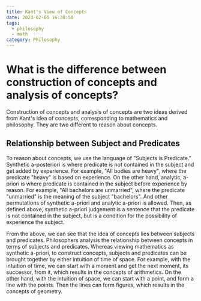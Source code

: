 ```yaml
---
title: Kant's View of Concepts
date: 2023-02-05 16:38:50
tags:
  - philosophy
  - math
category: Philosophy
---
```



# What is the difference between construction of concepts and analysis of concepts?

Construction of concepts and analysis of concepts are two ideas derived from Kant's idea of concepts,
corresponding to mathematics and philosophy.
They are two different to reason about concepts.

## Relationship between Subject and Predicates

To reason about concepts, we use the language of "Subjects is Predicate."
Synthetic a-posteriori is where predicate is not contained in the subject and get added by experience.
For example, "All bodies are heavy",
where the predicate "heavy" is based on experience.
On the other hand,
analytic, a-priori is where predicate is contained in the subject before experience by reason.
For example, "All bachelors are unmarried",
where the predicate "unmarried" is the meaning of the subject "bachelors".
And other permutations of synthetic a-priori and analytic a-priori is allowed.
Then, as defined above,
synthetic a-priori judgement is a sentence that
the predicate is not contained in the subject,
but is a condition for the possibility of experience the subject.

From the above, we can see that the idea of concepts lies between subjects and predicates.
Philosophers analysis the relationship between concepts in terms of subjects and predicates.
Whereas viewing mathematics as synthetic a-priori,
to construct concepts, subjects and predicates can be brought together by either intuition of time of space.
For example, with the intuition of time,
we can start with a moment and get the next moment, its successor, from it,
which results in the concepts of arithmetics.
On the other hand, with the intuition of space,
we can start with a point, and form a line with the points.
Then the lines can form figures, which results in the concepts of geometry.